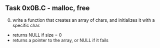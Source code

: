## Task 0x0B.C - malloc, free
  0. write a function that creates an array of chars, and initializes it with a specific char.
   * returns NULL if size = 0
   * returns a pointer to the array, or NULL if it fails
